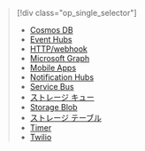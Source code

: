 
> [!div class="op_single_selector"]
> * [Cosmos DB](../articles/azure-functions/functions-bindings-documentdb.md)  
> * [Event Hubs](../articles/azure-functions/functions-bindings-event-hubs.md)  
> * [HTTP/webhook](../articles/azure-functions/functions-bindings-http-webhook.md)  
> * [Microsoft Graph](../articles/azure-functions/functions-bindings-microsoft-graph.md)  
> * [Mobile Apps](../articles/azure-functions/functions-bindings-mobile-apps.md)  
> * [Notification Hubs](../articles/azure-functions/functions-bindings-notification-hubs.md)  
> * [Service Bus](../articles/azure-functions/functions-bindings-service-bus.md)  
> * [ストレージ キュー](../articles/azure-functions/functions-bindings-storage-queue.md)  
> * [Storage Blob](../articles/azure-functions/functions-bindings-storage-blob.md)  
> * [ストレージ テーブル](../articles/azure-functions/functions-bindings-storage-table.md)  
> * [Timer](../articles/azure-functions/functions-bindings-timer.md)  
> * [Twilio](../articles/azure-functions/functions-bindings-twilio.md)  
> 
> 
